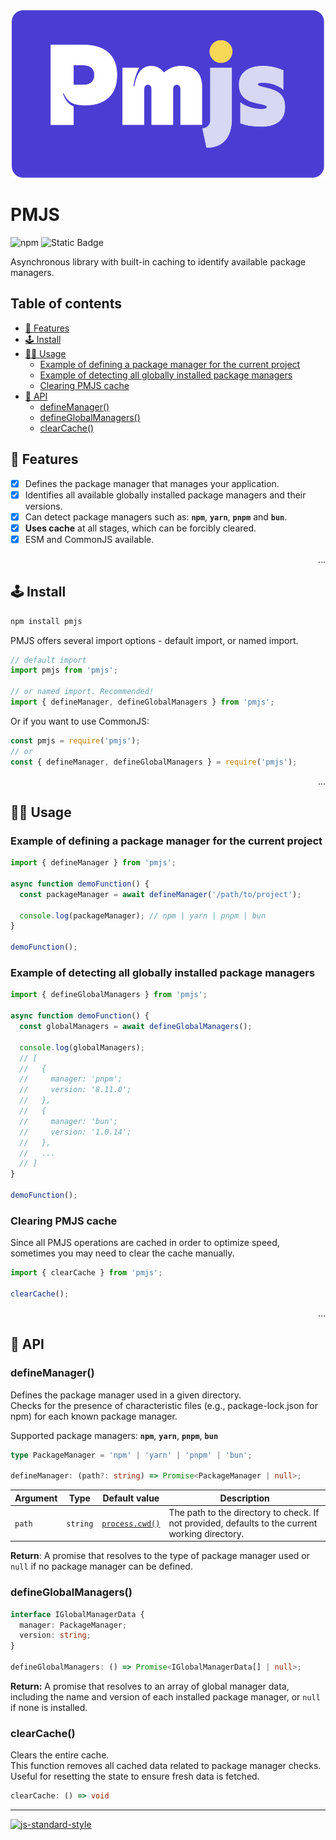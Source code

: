 <!-- markdownlint-configure-file {
  "MD033": false,
  "MD041": false,
} -->

<div align="center">
  <img src="./public/logo.svg" alt="PMJS logo" width="500">
</div>

# PMJS <!-- omit from toc -->

![npm](https://img.shields.io/npm/v/pmjs?style=for-the-badge&logo=npm&logoColor=white&labelColor=CB3837&color=CB3837)
![Static Badge](<https://img.shields.io/badge/Coverage%20(istanbul)-100%25-green?style=for-the-badge&logo=vitest&logoColor=black&labelColor=298D46&color=298D46>)

Asynchronous library with built-in caching to identify available package managers.

## Table of contents <!-- omit from toc -->

- [📡 Features](#-features)
- [🕹️ Install](#️-install)
- [🏄‍♀️ Usage](#️-usage)
  - [Example of defining a package manager for the current project](#example-of-defining-a-package-manager-for-the-current-project)
  - [Example of detecting all globally installed package managers](#example-of-detecting-all-globally-installed-package-managers)
  - [Clearing PMJS cache](#clearing-pmjs-cache)
- [📜 API](#-api)
  - [defineManager()](#definemanager)
  - [defineGlobalManagers()](#defineglobalmanagers)
  - [clearCache()](#clearcache)

## 📡 Features

- [x] Defines the package manager that manages your application.
- [x] Identifies all available globally installed package managers and their versions.
- [x] Can detect package managers such as: **`npm`**, **`yarn`**, **`pnpm`** and **`bun`**.
- [x] **Uses cache** at all stages, which can be forcibly cleared.
- [x] ESM and CommonJS available.

<!-- markdownlint-disable -->
<div align="right">...</div>
<!-- markdownlint-restore -->

## 🕹️ Install

```bash
npm install pmjs
```

PMJS offers several import options - default import, or named import.

```js
// default import
import pmjs from 'pmjs';

// or named import. Recommended!
import { defineManager, defineGlobalManagers } from 'pmjs';
```

Or if you want to use CommonJS:

```js
const pmjs = require('pmjs');
// or
const { defineManager, defineGlobalManagers } = require('pmjs');
```

<!-- markdownlint-disable -->
<div align="right">...</div>
<!-- markdownlint-restore -->

## 🏄‍♀️ Usage

### Example of defining a package manager for the current project

```js
import { defineManager } from 'pmjs';

async function demoFunction() {
  const packageManager = await defineManager('/path/to/project');

  console.log(packageManager); // npm | yarn | pnpm | bun
}

demoFunction();
```

### Example of detecting all globally installed package managers

```js
import { defineGlobalManagers } from 'pmjs';

async function demoFunction() {
  const globalManagers = await defineGlobalManagers();

  console.log(globalManagers);
  // [
  //   {
  //     manager: 'pnpm';
  //     version: '8.11.0';
  //   },
  //   {
  //     manager: 'bun';
  //     version: '1.0.14';
  //   },
  //   ...
  // ]
}

demoFunction();
```

### Clearing PMJS cache

Since all PMJS operations are cached in order to optimize speed, sometimes you may need to clear the cache manually.

```js
import { clearCache } from 'pmjs';

clearCache();
```

<!-- markdownlint-disable -->
<div align="right">...</div>
<!-- markdownlint-restore -->

## 📜 API

### defineManager()

Defines the package manager used in a given directory.  
Checks for the presence of characteristic files (e.g., package-lock.json for npm) for each known package manager.

Supported package managers: **`npm`**, **`yarn`**, **`pnpm`**, **`bun`**

```ts
type PackageManager = 'npm' | 'yarn' | 'pnpm' | 'bun';

defineManager: (path?: string) => Promise<PackageManager | null>;
```

| Argument | Type     | Default value                                                     | Description                                                                                     |
| -------- | -------- | ----------------------------------------------------------------- | ----------------------------------------------------------------------------------------------- |
| `path`   | `string` | [`process.cwd()`](https://nodejs.org/api/process.html#processcwd) | The path to the directory to check. If not provided, defaults to the current working directory. |

**Return**: A promise that resolves to the type of package manager used or `null` if no package manager can be defined.

### defineGlobalManagers()

```ts
interface IGlobalManagerData {
  manager: PackageManager;
  version: string;
}

defineGlobalManagers: () => Promise<IGlobalManagerData[] | null>;
```

**Return:** A promise that resolves to an array of global manager data, including the name and version of each installed package manager, or `null` if none is installed.

### clearCache()

Clears the entire cache.  
This function removes all cached data related to package manager checks.
Useful for resetting the state to ensure fresh data is fetched.

```ts
clearCache: () => void
```

---

[![js-standard-style](https://cdn.rawgit.com/standard/standard/master/badge.svg)](http://standardjs.com)
